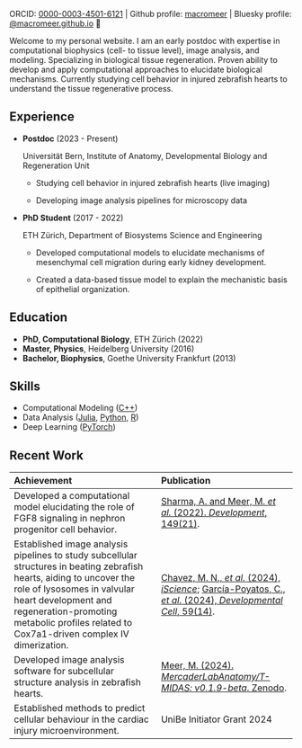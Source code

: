 ORCID: [0000-0003-4501-6121](https://orcid.org/0000-0003-4501-6121) | Github profile: [macromeer](https://github.com/macromeer) | Bluesky profile: [@macromeer.github.io](https://bsky.app/profile/macromeer.github.io) 🦋

Welcome to my personal website. I am an early postdoc with expertise in computational biophysics (cell- to tissue level), image analysis, and modeling. Specializing in biological tissue regeneration. Proven ability to develop and apply computational approaches to elucidate biological mechanisms. Currently studying cell behavior in injured zebrafish hearts to understand the tissue regenerative process.

## **Experience**
- **Postdoc** (2023 - Present)
  
  Universität Bern, Institute of Anatomy, Developmental Biology and Regeneration Unit
  
    * Studying cell behavior in injured zebrafish hearts (live imaging)

    * Developing image analysis pipelines for microscopy data

- **PhD Student** (2017 - 2022)
  
  ETH Zürich, Department of Biosystems Science and Engineering
  
    * Developed computational models to elucidate mechanisms of mesenchymal cell migration during early kidney development.
      
    * Created a data-based tissue model to explain the mechanistic basis of epithelial organization.

## **Education**

- **PhD, Computational Biology**, ETH Zürich (2022)
- **Master, Physics**, Heidelberg University (2016)
- **Bachelor, Biophysics**, Goethe University Frankfurt (2013)

## **Skills**

*   Computational Modeling ([C++](https://git.bsse.ethz.ch/iber/Publications/2022_Meer_NPC_Condensation))
*   Data Analysis ([Julia](https://coursera.org/share/a62d80f195c50fd8d7c7b0ece3bb2279), [Python](https://github.com/macromeer), [R](https://courses.edx.org/certificates/bfb8efbaa75d4de3afa94f8599671b6d))
*   Deep Learning ([PyTorch](https://github.com/macromeer/macromeer.github.io/blob/main/certificates/Bern_DL_WinterSchool_2024_Certificate_MarcoMeer.pdf))

## **Recent Work**

| Achievement                                                                                                                                                                                                                                                           | Publication                                                                                                                                                                                                              |
| :-------------------------------------------------------------------------------------------------------------------------------------------------------------------------------------------------------------------------------------------------------------------- | :-------------------------------------------------------------------------------------------------------------------------------------------------------------------------------------------------------------------------- |
| Developed a computational model elucidating the role of FGF8 signaling in nephron progenitor cell behavior.                                                                                                                                                           | [Sharma, A. and Meer, M. *et al.* (2022). *Development*, 149(21)](https://doi.org/10.1242/dev.201012).                                                                                                                                                                         |
| Established image analysis pipelines to study subcellular structures in beating zebrafish hearts, aiding to uncover the role of lysosomes in valvular heart development and regeneration-promoting metabolic profiles related to Cox7a1-driven complex IV dimerization. | [Chavez, M. N., *et al.* (2024), *iScience*](https://doi.org/10.1016/j.isci.2024.111406); [García-Poyatos, C., *et al.* (2024), *Developmental Cell*, 59(14)](https://doi.org/10.1016/j.devcel.2024.04.012).                                                                                                             |
| Developed image analysis software for subcellular structure analysis in zebrafish hearts.                                                                                                                                                                           | [Meer, M. (2024). *MercaderLabAnatomy/T-MIDAS: v0.1.9-beta*. Zenodo](https://doi.org/10.5281/zenodo.10728503).                                                                                                                                                        |
| Established methods to predict cellular behaviour in the cardiac injury microenvironment.                                                                                                                                                                           | UniBe Initiator Grant 2024                                                                                                                                                       |
